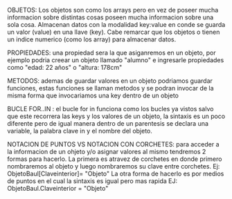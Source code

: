 OBJETOS: Los objetos son como los arrays pero en vez de poseer mucha informacion sobre distintas cosas poseen mucha informacion sobre una sola cosa. Almacenan datos con la modalidad key:value en conde se guarda un valor (value) en una llave (key). Cabe remarcar que los objetos o tienen un indice numerico (como los array) para almacenar datos.

PROPIEDADES: una propiedad sera la que asiganremos en un objeto, por ejemplo podria creear un objeto llamado "alumno" e ingresarle propiedades como "edad: 22 años" o "altura: 178cm"

METODOS: ademas de guardar valores en un objeto podriamos guardar funciones, estas funciones se llaman metodos y se podran invocar de la misma forma que invocariamos una key dentro de un objeto

BUCLE FOR..IN : el bucle for in funciona como los bucles ya vistos salvo que este recorrera las keys y los valores de un objeto, la sintaxis es un poco diferente pero de igual manera dentro de un parentesis se declara una variable, la palabra clave in y el nombre del objeto.

NOTACION DE PUNTOS VS NOTACION CON CORCHETES: para acceder a la informacion de un ohjeto y/o asignar valores al mismo tendremos 2 formas para hacerlo. La primera es atravez de corchetes en donde primero nombraremos al objeto y luego nombraremos su clave entre corchetes. Ej: ObjetoBaul[Claveinterior]= "Objeto"
La otra forma de hacerlo es por medios de puntos en el cual la sintaxis es igual pero mas rapida  EJ: ObjetoBaul.Claveinterior = "Objeto" 